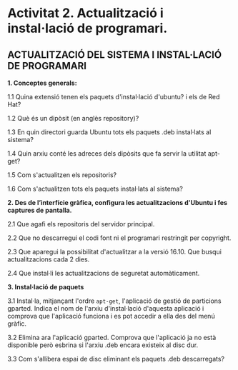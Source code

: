 <!-- notoc -->

# Activitat 2. Actualització i instal·lació de programari.

## ACTUALITZACIÓ DEL SISTEMA I INSTAL·LACIÓ DE PROGRAMARI

**1. Conceptes generals:**

  1.1 Quina extensió tenen els paquets d'instal·lació d'ubuntu? i els de Red Hat?

  1.2 Què és un dipòsit (en anglès repository)?

  1.3 En quin directori guarda Ubuntu tots els paquets .deb instal·lats al sistema?

  1.4 Quin arxiu conté les adreces dels dipòsits que fa servir la utilitat apt-get?

  1.5 Com s'actualitzen els repositoris?

  1.6 Com s'actualitzen tots els paquets instal·lats al sistema?

**2. Des de l’interfície gràfica, configura les actualitzacions d'Ubuntu i fes captures de pantalla.**

  2.1 Que agafi els repositoris del servidor principal.

  2.2 Que no descarregui el codi font ni el programari restringit per copyright.

  2.3 Que aparegui la possibilitat d'actualitzar a la versió 16.10.
Que busqui actualitzacions cada 2 dies.

  2.4 Que instal·li les actualitzacions de seguretat automàticament.

**3. Instal·lació de paquets**

  3.1 Instal·la, mitjançant l'ordre `apt-get`, l'aplicació de gestió de particions gparted. Indica el nom de l'arxiu d'instal·lació d'aquesta aplicació i comprova que l'aplicació funciona i es pot accedir a ella des del menú gràfic.

  3.2 Elimina ara l'aplicació gparted. Comprova que l'aplicació ja no està disponible però esbrina si l'arxiu .deb encara existeix al disc dur.

  3.3 Com s'allibera espai de disc eliminant els paquets .deb descarregats?



